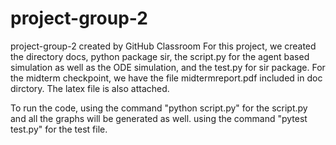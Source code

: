 # project-group-2
project-group-2 created by GitHub Classroom
For this project, we created the directory docs, python package sir, the script.py for the agent based simulation as well as the ODE simulation, and the test.py for sir package.
For the midterm checkpoint, we have the file midtermreport.pdf included in doc dirctory. The latex file is also attached.

To run the code, using the command "python script.py" for the script.py and all the graphs will be generated as well.
using the command "pytest test.py" for the test file.
